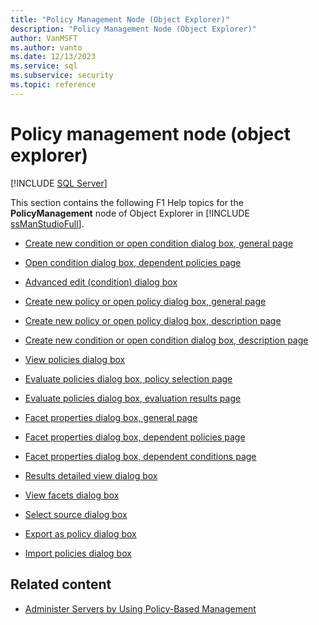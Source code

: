 ```yaml
---
title: "Policy Management Node (Object Explorer)"
description: "Policy Management Node (Object Explorer)"
author: VanMSFT
ms.author: vanto
ms.date: 12/13/2023
ms.service: sql
ms.subservice: security
ms.topic: reference
---
```

# Policy management node (object explorer)

[!INCLUDE [SQL Server](../../includes/applies-to-version/sqlserver.md)]

This section contains the following F1 Help topics for the **PolicyManagement** node of Object Explorer in [!INCLUDE [ssManStudioFull](../../includes/ssmanstudiofull-md.md)].

- [Create new condition or open condition dialog box, general page](create-new-condition-or-open-condition-dialog-box-general-page.md)

- [Open condition dialog box, dependent policies page](open-condition-dialog-box-dependent-policies-page.md)

- [Advanced edit (condition) dialog box](advanced-edit-condition-dialog-box.md)

- [Create new policy or open policy dialog box, general page](create-new-policy-or-open-policy-dialog-box-general-page.md)

- [Create new policy or open policy dialog box, description page](create-new-policy-or-open-policy-dialog-box-description-page.md)

- [Create new condition or open condition dialog box, description page](create-new-condition-or-open-condition-dialog-box-description-page.md)

- [View policies dialog box](view-policies-dialog-box.md)

- [Evaluate policies dialog box, policy selection page](evaluate-policies-dialog-box-policy-selection-page.md)

- [Evaluate policies dialog box, evaluation results page](evaluate-policies-dialog-box-evaluation-results-page.md)

- [Facet properties dialog box, general page](facet-properties-dialog-box-general-page.md)

- [Facet properties dialog box, dependent policies page](facet-properties-dialog-box-dependent-policies-page.md)

- [Facet properties dialog box, dependent conditions page](facet-properties-dialog-box-dependent-conditions-page.md)

- [Results detailed view dialog box](results-detailed-view-dialog-box.md)

- [View facets dialog box](view-facets-dialog-box.md)

- [Select source dialog box](select-source-dialog-box.md)

- [Export as policy dialog box](export-as-policy-dialog-box.md)

- [Import policies dialog box](import-policies-dialog-box.md)

## Related content

- [Administer Servers by Using Policy-Based Management](administer-servers-by-using-policy-based-management.md)
